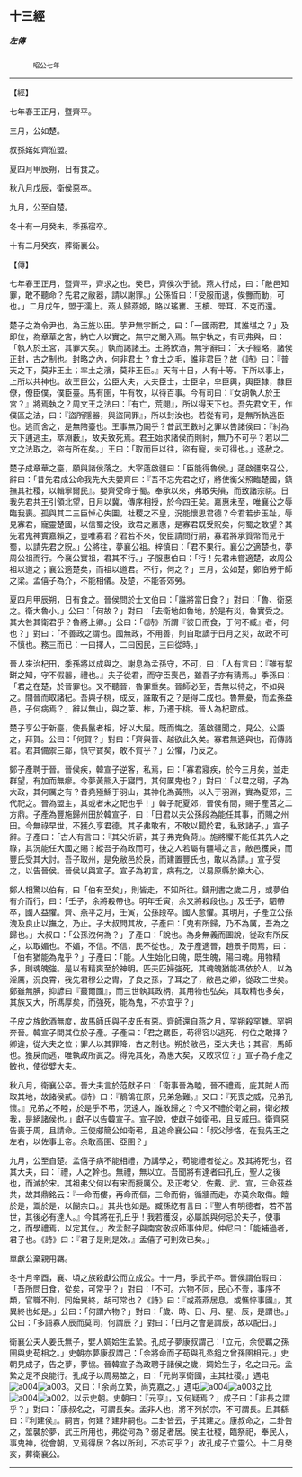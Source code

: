 

## 十三經

##### 左傳
　　　`昭公七年`

* * *

【經】

七年春王正月，暨齊平。

三月，公如楚。

叔孫婼如齊涖盟。

夏四月甲辰朔，日有食之。

秋八月戊辰，衛侯惡卒。

九月，公至自楚。

冬十有一月癸未，季孫宿卒。

十有二月癸亥，葬衛襄公。

【傳】

七年春王正月，暨齊平，齊求之也。癸巳，齊侯次于虢。燕人行成，曰：「敝邑知罪，敢不聽命？先君之敝器，請以謝罪。」公孫晳曰：「受服而退，俟釁而動，可也。」二月戊午，盟于濡上。燕人歸燕姬，賂以瑤罋、玉櫝、斝耳，不克而還。

楚子之為令尹也，為王旌以田。芋尹無宇斷之，曰：「一國兩君，其誰堪之？」及即位，為章華之宮，納亡人以實之。無宇之閽入焉。無宇執之，有司弗與，曰：「執人於王宮，其罪大矣。」執而謁諸王。王將飲酒，無宇辭曰：「天子經略，諸侯正封，古之制也。封略之內，何非君土？食土之毛，誰非君臣？故《詩》曰：『普天之下，莫非王土；率土之濱，莫非王臣。』天有十日，人有十等。下所以事上，上所以共神也。故王臣公，公臣大夫，大夫臣士，士臣皁，皁臣輿，輿臣隸，隸臣僚，僚臣僕，僕臣臺。馬有圉，牛有牧，以待百事。今有司曰：『女胡執人於王宮？』將焉執之？周文王之法曰：『有亡，荒閱』，所以得天下也。吾先君文王，作僕區之法，曰：『盜所隱器，與盜同罪』，所以封汝也。若從有司，是無所執逃臣也。逃而舍之，是無陪臺也。王事無乃闕乎？昔武王數紂之罪以告諸侯曰：『紂為天下逋逃主，萃淵藪』，故夫致死焉。君王始求諸侯而則紂，無乃不可乎？若以二文之法取之，盜有所在矣。」王曰：「取而臣以往，盜有寵，未可得也。」遂赦之。

楚子成章華之臺，願與諸侯落之。大宰薳啟疆曰：「臣能得魯侯。」薳啟疆來召公，辭曰：「昔先君成公命我先大夫嬰齊曰：『吾不忘先君之好，將使衡父照臨楚國，鎮撫其社稷，以輯寧爾民』。嬰齊受命于蜀。奉承以來，弗敢失隕，而致諸宗祧。日我先君共王引領北望，日月以冀，傳序相授，於今四王矣。嘉惠未至，唯襄公之辱臨我喪。孤與其二三臣悼心失圖，社稷之不皇，況能懷思君德？今君若步玉趾，辱見寡君，寵靈楚國，以信蜀之役，致君之嘉惠，是寡君既受貺矣，何蜀之敢望？其先君鬼神實嘉賴之，豈唯寡君？君若不來，使臣請問行期，寡君將承質幣而見于蜀，以請先君之貺。」公將往，夢襄公祖。梓慎曰：「君不果行。襄公之適楚也，夢周公祖而行。今襄公實祖，君其不行。」子服惠伯曰：「行！先君未嘗適楚，故周公祖以道之；襄公適楚矣，而祖以道君。不行，何之？」三月，公如楚，鄭伯勞于師之梁。孟僖子為介，不能相儀。及楚，不能答郊勞。

夏四月甲辰朔，日有食之。晉侯問於士文伯曰：「誰將當日食？」對曰：「魯、衛惡之。衛大魯小。」公曰：「何故？」對曰：「去衛地如魯地，於是有災，魯實受之。其大咎其衛君乎？魯將上卿。」公曰：「《詩》所謂『彼日而食，于何不臧』者，何也？」對曰：「不善政之謂也。國無政，不用善，則自取謫于日月之災，故政不可不慎也。務三而已：一曰擇人，二曰因民，三曰從時。」

晉人來治杞田，季孫將以成與之。謝息為孟孫守，不可，曰：「人有言曰：『雖有挈缾之知，守不假器，禮也。』夫子從君，而守臣喪邑，雖吾子亦有猜焉。」季孫曰：「君之在楚，於晉罪也。又不聽晉，魯罪重矣。晉師必至，吾無以待之，不如與之。間晉而取諸杞。吾與子桃，成反，誰敢有之？是得二成也。魯無憂，而孟孫益邑，子何病焉？」辭以無山，與之萊、柞，乃遷于桃。晉人為杞取成。

楚子享公于新臺，使長鬣者相，好以大屈。既而悔之。薳啟疆聞之，見公。公語之，拜賀。公曰：「何賀？」對曰：「齊與晉、越欲此久矣。寡君無適與也，而傳諸君。君其備禦三鄰，慎守寶矣，敢不賀乎？」公懼，乃反之。

鄭子產聘于晉。晉侯疾，韓宣子逆客，私焉，曰：「寡君寢疾，於今三月矣，並走群望，有加而無瘳。今夢黃熊入于寢門，其何厲鬼也？」對曰：「以君之明，子為大政，其何厲之有？昔堯殛鯀于羽山，其神化為黃熊，以入于羽淵，實為夏郊，三代祀之。晉為盟主，其或者未之祀也乎！」韓子祀夏郊，晉侯有間，賜子產莒之二方鼎。子產為豐施歸州田於韓宣子，曰：「日君以夫公孫段為能任其事，而賜之州田。今無祿早世，不獲久享君德。其子弗敢有，不敢以聞於君，私致諸子。」宣子辭。子產曰：「古人有言曰：『其父析薪，其子弗克負荷』。施將懼不能任其先人之祿，其況能任大國之賜？縱吾子為政而可，後之人若屬有疆場之言，敝邑獲戾，而豐氏受其大討。吾子取州，是免敝邑於戾，而建置豐氏也，敢以為請。」宣子受之，以告晉侯。晉侯以與宣子。宣子為初言，病有之，以易原縣於樂大心。

鄭人相驚以伯有，曰「伯有至矣」，則皆走，不知所往。鑄刑書之歲二月，或夢伯有介而行，曰：「壬子，余將殺帶也。明年壬寅，余又將殺段也。」及壬子，駟帶卒，國人益懼。齊、燕平之月，壬寅，公孫段卒。國人愈懼。其明月，子產立公孫洩及良止以撫之，乃止。子大叔問其故，子產曰：「鬼有所歸，乃不為厲，吾為之歸也。」大叔曰：「公孫洩何為？」子產曰：「說也。為身無義而圖說，從政有所反之，以取媚也。不媚，不信。不信，民不從也。」及子產適晉，趙景子問焉，曰：「伯有猶能為鬼乎？」子產曰：「能。人生始化曰魄，既生魄，陽曰魂。用物精多，則魂魄強。是以有精爽至於神明。匹夫匹婦強死，其魂魄猶能馮依於人，以為淫厲，況良霄，我先君穆公之胄，子良之孫，子耳之子，敝邑之卿，從政三世矣。鄭雖無腆，抑諺曰『蕞爾國』，而三世執其政柄，其用物也弘矣，其取精也多矣，其族又大，所馮厚矣，而強死，能為鬼，不亦宜乎？」

子皮之族飲酒無度，故馬師氏與子皮氏有惡。齊師還自燕之月，罕朔殺罕魋。罕朔奔晉。韓宣子問其位於子產。子產曰：「君之羈臣，苟得容以逃死，何位之敢擇？卿違，從大夫之位；罪人以其罪降，古之制也。朔於敝邑，亞大夫也；其官，馬師也。獲戾而逃，唯執政所寘之。得免其死，為惠大矣，又敢求位？」宣子為子產之敏也，使從嬖大夫。

秋八月，衛襄公卒。晉大夫言於范獻子曰：「衛事晉為睦，晉不禮焉，庇其賊人而取其地，故諸侯貳。《詩》曰：『鶺鴒在原，兄弟急難。』又曰：『死喪之威，兄弟孔懷。』兄弟之不睦，於是乎不弔，況遠人，誰敢歸之？今又不禮於衛之嗣，衛必叛我，是絕諸侯也。」獻子以告韓宣子。宣子說，使獻子如衛弔，且反戚田。衛齊惡告喪于周，且請命。王使郕簡公如衛弔，且追命襄公曰：「叔父陟恪，在我先王之左右，以佐事上帝。余敢高圉、亞圉？」

九月，公至自楚。孟僖子病不能相禮，乃講學之，苟能禮者從之。及其將死也，召其大夫，曰：「禮，人之幹也。無禮，無以立。吾聞將有達者曰孔丘，聖人之後也，而滅於宋。其祖弗父何以有宋而授厲公。及正考父，佐戴、武、宣，三命茲益共，故其鼎銘云：『一命而僂，再命而傴，三命而俯，循牆而走，亦莫余敢侮。饘於是，鬻於是，以餬余口。』其共也如是。臧孫紇有言曰：『聖人有明德者，若不當世，其後必有達人。』今其將在孔丘乎！我若獲沒，必屬說與何忌於夫子，使事之，而學禮焉，以定其位。」故孟懿子與南宮敬叔師事仲尼。仲尼曰：「能補過者，君子也。《詩》曰：『君子是則是效。』孟僖子可則效已矣。」

單獻公棄親用羈。

冬十月辛酉，襄、頃之族殺獻公而立成公。十一月，季武子卒。晉侯謂伯瑕曰：「吾所問日食，從矣，可常乎？」對曰：「不可。六物不同，民心不壹，事序不類，官職不則，同始異終，胡可常也？《詩》曰：『或燕燕居息，或憔悴事國』，其異終也如是。」公曰：「何謂六物？」對曰：「歲、時、日、月、星、辰，是謂也。」公曰：「多語寡人辰而莫同，何謂辰？」對曰：「日月之會是謂辰，故以配日。」

衛襄公夫人姜氏無子，嬖人婤姶生孟縶。孔成子夢康叔謂己：「立元，余使羈之孫圉與史苟相之。」史朝亦夢康叔謂己：「余將命而子苟與孔烝鉏之曾孫圉相元。」史朝見成子，告之夢，夢協。晉韓宣子為政聘于諸侯之歲，婤姶生子，名之曰元。孟縶之足不良能行。孔成子以周易筮之，曰：「元尚享衛國，主其社稷。」遇屯![a004](../../imgs/a004.gif)![a003](../../imgs/a003.gif)。又曰：「余尚立縶，尚克嘉之。」遇屯![a004](../../imgs/a004.gif)![a003](../../imgs/a003.gif)之比![a004](../../imgs/a004.gif)![a002](../../imgs/a002.gif)。以示史朝。史朝曰：『元亨』，又何疑焉？」成子曰：「非長之謂乎？」對曰：「康叔名之，可謂長矣。孟非人也，將不列於宗，不可謂長。且其繇曰：『利建侯』。嗣吉，何建？建非嗣也。二卦皆云，子其建之。康叔命之，二卦告之，筮襲於夢，武王所用也，弗從何為？弱足者居。侯主社稷，臨祭祀，奉民人，事鬼神，從會朝，又焉得居？各以所利，不亦可乎？」故孔成子立靈公。十二月癸亥，葬衛襄公。

* * *

